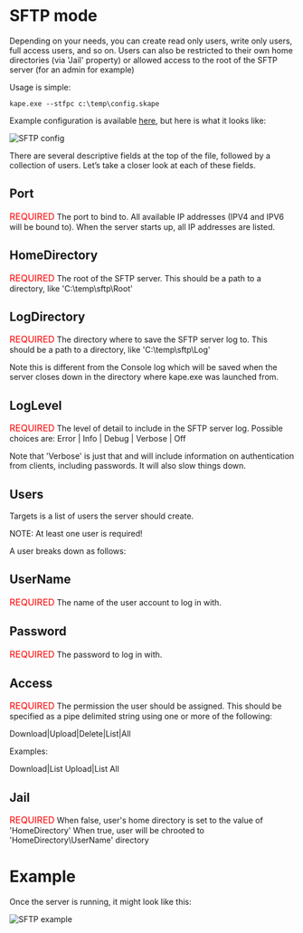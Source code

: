 # SFTP mode

Depending on your needs, you can create read only users, write only users, full access users, and so on. Users can also be restricted to their own home directories (via 'Jail' property) or allowed access to the root of the SFTP server (for an admin for example)

Usage is simple: 

` kape.exe --stfpc c:\temp\config.skape `

Example configuration is available [here](Configs\config.skape), but here is what it looks like:

![SFTP config](https://raw.githubusercontent.com/EricZimmerman/KapeDocs/master/Pictures/exampleSFTPConfig.jpg)

There are several descriptive fields at the top of the file, followed by a collection of users. Let’s take a closer look at each of these fields.

## Port
<font size="3" color="red">REQUIRED</font>
The port to bind to. All available IP addresses (IPV4 and IPV6 will be bound to). When the server starts up, all IP addresses are listed.

## HomeDirectory
<font size="3" color="red">REQUIRED</font>
The root of the SFTP server. This should be a path to a directory, like 'C:\temp\sftp\Root'

## LogDirectory
<font size="3" color="red">REQUIRED</font>
The directory where to save the SFTP server log to. This should be a path to a directory, like 'C:\temp\sftp\Log'

Note this is different from the Console log which will be saved when the server closes down in the directory where kape.exe was launched from.

## LogLevel
<font size="3" color="red">REQUIRED</font>
The level of detail to include in the SFTP server log. Possible choices are: Error | Info | Debug | Verbose | Off

Note that 'Verbose' is just that and will include information on authentication from clients, including passwords. It will also slow things down.

## Users
Targets is a list of users the server should create. 

NOTE: At least one user is required!

A user breaks down as follows:

## UserName
<font size="3" color="red">REQUIRED</font>
The name of the user account to log in with.

## Password
<font size="3" color="red">REQUIRED</font>
The password to log in with.

## Access
<font size="3" color="red">REQUIRED</font>
The permission the user should be assigned. This should be specified as a pipe delimited string using one or more of the following: 

Download|Upload|Delete|List|All

Examples:

Download|List
Upload|List
All

## Jail
<font size="3" color="red">REQUIRED</font>
When false, user's home directory is set to the value of 'HomeDirectory'
When true, user will be chrooted to 'HomeDirectory\UserName' directory


# Example

 Once the server is running, it might look like this:

![SFTP example](https://raw.githubusercontent.com/EricZimmerman/KapeDocs/master/Pictures/SftpServer.jpg)

